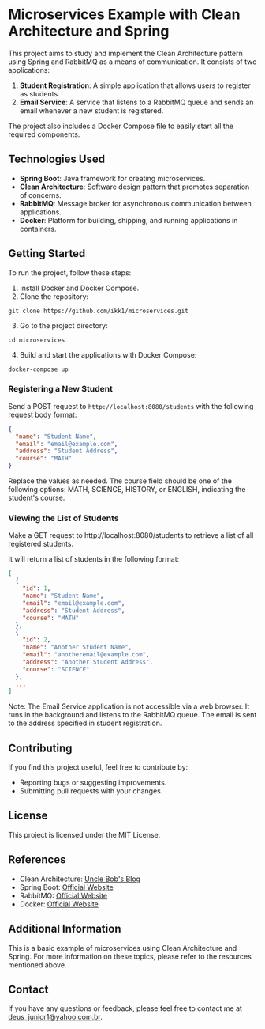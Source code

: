 # Microservices Example with Clean Architecture and Spring

This project aims to study and implement the Clean Architecture pattern using Spring and RabbitMQ as a means of communication. It consists of two applications:

1. **Student Registration**: A simple application that allows users to register as students.
2. **Email Service**: A service that listens to a RabbitMQ queue and sends an email whenever a new student is registered.

The project also includes a Docker Compose file to easily start all the required components.

## Technologies Used

- **Spring Boot**: Java framework for creating microservices.
- **Clean Architecture**: Software design pattern that promotes separation of concerns.
- **RabbitMQ**: Message broker for asynchronous communication between applications.
- **Docker**: Platform for building, shipping, and running applications in containers.

## Getting Started

To run the project, follow these steps:

1. Install Docker and Docker Compose.
2. Clone the repository:
```
git clone https://github.com/ikk1/microservices.git
```
3. Go to the project directory:
```
cd microservices
```
4. Build and start the applications with Docker Compose:
```
docker-compose up
```

### Registering a New Student
Send a POST request to `http://localhost:8080/students` with the following request body format:
```json
{
  "name": "Student Name",
  "email": "email@example.com",
  "address": "Student Address",
  "course": "MATH"
}
```
Replace the values as needed. The course field should be one of the following options: MATH, SCIENCE, HISTORY, or ENGLISH, indicating the student's course.

### Viewing the List of Students
Make a GET request to http://localhost:8080/students to retrieve a list of all registered students.

It will return a list of students in the following format:
```json
[
  {
    "id": 1,
    "name": "Student Name",
    "email": "email@example.com",
    "address": "Student Address",
    "course": "MATH"
  },
  {
    "id": 2,
    "name": "Another Student Name",
    "email": "anotheremail@example.com",
    "address": "Another Student Address",
    "course": "SCIENCE"
  },
  ...
]
```
Note: The Email Service application is not accessible via a web browser. It runs in the background and listens to the RabbitMQ queue. The email is sent to the address specified in student registration.

## Contributing
If you find this project useful, feel free to contribute by:

- Reporting bugs or suggesting improvements.
- Submitting pull requests with your changes.

## License
This project is licensed under the MIT License.

## References
- Clean Architecture: [Uncle Bob's Blog](https://blog.cleancoder.com/)
- Spring Boot: [Official Website](https://spring.io/projects/spring-boot)
- RabbitMQ: [Official Website](https://www.rabbitmq.com/)
- Docker: [Official Website](https://www.docker.com/)

## Additional Information
This is a basic example of microservices using Clean Architecture and Spring. For more information on these topics, please refer to the resources mentioned above.

## Contact
If you have any questions or feedback, please feel free to contact me at deus_junior1@yahoo.com.br.